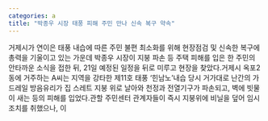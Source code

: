 ```yaml
---
categories: a
title: "박종우 시장 태풍 피해 주민 만나 신속 복구 약속"
---
```

거제시가 연이은 태풍 내습에 따른 주민 불편 최소화를 위해 현장점검 및 신속한 복구에 총력을 기울이고 있는 가운데 박종우 시장이 지붕 파손 등 주택 피해를 입은 한 주민의 안타까운 소식을 접한 뒤, 21일 예정된 일정을 뒤로 미루고 현장을 찾았다.거제시 옥포2동에 거주하는 A씨는 지역을 강타한 제11호 태풍 ‘힌남노’내습 당시 거가대로 난간의 가드레일 방음유리가 집 스레트 지붕 위로 날아와 천정과 전열기구가 파손되고, 벽에 빗물이 새는 등의 피해를 입었다.관할 주민센터 관계자들이 즉시 지붕위에 비닐을 덮어 임시 조치를 취했으나, 이
